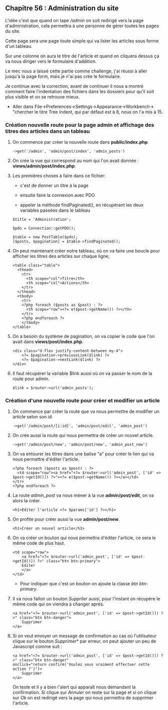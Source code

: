 ## Chapitre 56 : Administration du site

L'idée c'est que quand on tape */admin* on soit redirigé vers la page d'administration, cela permettra à une personne de gérer toutes les pages du site.

Cette page sera une page toute simple qui va lister les articles sous forme d'un tableau.

Sur une colonne on aura le titre de l'article et quand on cliquera dessus ça va nous diriger vers le formulaire d'addition.

Le mec nous a laissé cette partie comme challenge, j'ai réussi à aller jusqu'à la page form, mais je n'ai pas crée le formulaire.

Je continue avec la correction, avant de continuer il nous a montré comment faire l'indentation des fichiers dans les dossiers pour qu'il soit plus visible et on se retrouve mieux.

- Aller dans File->Preferences->Settings->Appearance->Workbench-> "chercher le titre Tree Indent, qui par défaut est à 8, nous on l'a mis à 15.

### Création nouvelle route pour la page admin et affichage des titres des articles dans un tableau

1. On commence par créer la nouvelle route dans **public/index.php**.

    ```
    ->get('/admin', 'admin/post/index', 'admin_posts')
    ```

2. On crée la vue qui correspond au nom qui l'on avait donnée : **views/admin/post/index.php**.

3. Les premières choses à faire dans ce fichier:

    - c'est de donner un titre à la page 
    
    - ensuite faire la connexion avec PDO

    - appeler la méthode findPaginated(), en récupérant les deux variables passées dans le tableau

    ```
    $title = 'Administration';

    $pdo = Connection::getPDO();

    $table = new PostTable($pdo);
    [$posts, $pagination] = $table->findPaginated();
    ```

4. On peut maintenant créer notre tableau, où on va faire une boucle pour afficher les titres des articles sur chaque ligne;

    ```
    <table class="table">
      <thead>
        <tr>
          <th scope="col">Titre</th>
          <th scope="col">Actions</th>
        </tr>
      </thead>
      <tbody>
        <tr>
        <?php foreach ($posts as $post) : ?>
          <th scope="row"><?= e($post->getName()) ?></th>
        </tr>
        <?php endforeach ?>
        </tbody>
    </table>
    ```

5. On a besoin du système de pagination, on va copier le code que l'on avait dans **views/post/index.php**.

    ```
    <div class="d-flex justify-content-between my-4">
        <?= $pagination->previousLink($link) ?>
        <?= $pagination->nextLink($link) ?>
    </div>
    ```

6. Il faut récupérer la variable $link aussi où on va passer le nom de la route pour admin.

    ```
    $link = $router->url('admin_posts');
    ```

### Création d'une nouvelle route pour créer et modifier un article

1. On commence par créer la route que va nous permettre de modifier un article selon son id.

    ```
    ->get('/admin/post/[i:id]', 'admin/post/edit', 'admin_post')
    ```

2. On crée aussi la route qui nous permettra de créer un nouvel article.

    ```
    ->get('/admin/post/new', 'admin/post/new', 'admin_post_new')
    ```

3. On va entourer les titres dans une balise "a" pour créer le lien qui va nous permettre d'éditer l'article.

    ```
    <?php foreach ($posts as $post) : ?>
      <td scope="row"><a href="<?= $router->url('admin_post', ['id' => $post->getId()]) ?>"><?= e($post->getName()) ?></a></td>
    </tr>
    <?php endforeach ?>
    ```

4. La route *admin_post* va nous mèner à la vue **admin/post/edit**, on va alors la créer.

    ```
    <h1>Editer l'article <?= $params['id'] ?></h1>
    ```

5. On profite pour créer aussi la vue **admin/post/new**.

    ```
    <h1>Créer un nouvel article</h1>
    ```

6. On va créer un bouton qui nous permettra d'éditer l'article, ce sera le même code de plus haut.

    ```
    <td scope="row">
        <a href="<?= $router->url('admin_post', ['id' => $post->getId()]) ?>" class="btn btn-primary">
        Editer
        </a>
    </td>
    ```

    - Pour indiquer que c'est un bouton on ajoute la classe *btn btn-primary*.

7. Il va nous falloir un bouton *Suppriler* aussi, pour l'instant on récupère le même code qui on viendra à changer après.

    ```
    <a href="<?= $router->url('admin_post', ['id' => $post->getId()]) ?>" class="btn btn-danger">
        Supprimer
    </a>
    ```

8. Si on veut envoyer un message de confirmation au cas où l'utilisateur clique sur le bouton *Supprimer** par erreur, on peut ajouter un peu de Javascript comme suit :

    ```
    <a href="<?= $router->url('admin_post', ['id' => $post->getId()]) ?>" class="btn btn-danger"
    onclick="return confirm('Voulez vous vraiment effectuer cette action ?')")>
        Supprimer
    </a>
    ```

    On teste et il y a bien l'alert qui apparaît nous demandant la confirmation. Si clique sur *Annuler* on reste sur la page et si on clique sur *Ok* on est redirigé vers la page qui nous permettra de supprimer l'article.







    
